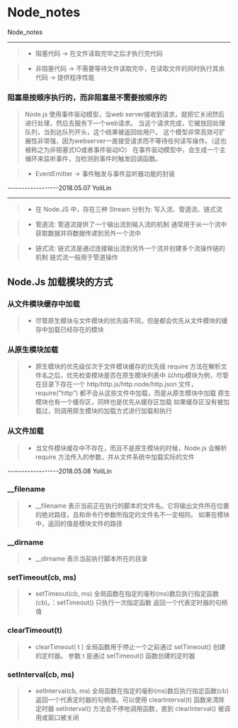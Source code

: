 # Node_notes

Node_notes

-----------------------------

>- 阻塞代码 -> 在文件读取完毕之后才执行完代码

>- 非阻塞代码 -> 不需要等待文件读取完毕，在读取文件的同时执行其余代码 -> 提供程序性能

### 阻塞是按顺序执行的，而非阻塞是不需要按顺序的

> Node.js 使用事件驱动模型，当web server接收到请求，就把它关闭然后进行处理，然后去服务下一个web请求。
当这个请求完成，它被放回处理队列，当到达队列开头，这个结果被返回给用户。
这个模型非常高效可扩展性非常强，因为webserver一直接受请求而不等待任何读写操作。（这也被称之为非阻塞式IO或者事件驱动IO）
在事件驱动模型中，会生成一个主循环来监听事件，当检测到事件时触发回调函数。

>- EventEmitter -> 事件触发与事件监听器功能的封装

------------------2018.05.07 YoliLin

-----------------------------

>- 在 Node.JS 中，存在三种 Stream 分别为: 写入流、管道流、链式流

>- 管道流: 管道流提供了一个输出流到输入流的机制 通常用于从一个流中获取数据并将数据传递到另外一个流中

>- 链式流: 链式流是通过连接输出流到另外一个流并创建多个流操作链的机制 链式流一般用于管道操作

## Node.Js 加载模块的方式

### 从文件模块缓存中加载

>- 尽管原生模块与文件模块的优先级不同，但是都会优先从文件模块的缓存中加载已经存在的模块

### 从原生模块加载

>- 原生模块的优先级仅次于文件模块缓存的优先级 require 方法在解析文件名之后，优先检查模块是否在原生模块列表中 以http模块为例，尽管在目录下存在一个 http/http.js/http.node/http.json 文件，require("http") 都不会从这些文件中加载，而是从原生模块中加载
原生模块也有一个缓存区，同样也是优先从缓存区加载 如果缓存区没有被加载过，则调用原生模块的加载方式进行加载和执行

### 从文件加载

>- 当文件模块缓存中不存在，而且不是原生模块的时候，Node.js 会解析 require 方法传入的参数，并从文件系统中加载实际的文件

------------------2018.05.08 YoliLin

### __filename

>- __filename 表示当前正在执行的脚本的文件名。它将输出文件所在位置的绝对路径，且和命令行参数所指定的文件名不一定相同。 如果在模块中，返回的值是模块文件的路径

### __dirname

>- __dirname 表示当前执行脚本所在的目录

### setTimeout(cb, ms)

>- setTimeout(cb, ms) 全局函数在指定的毫秒(ms)数后执行指定函数(cb)。：setTimeout() 只执行一次指定函数 返回一个代表定时器的句柄值

### clearTimeout(t)

>- clearTimeout( t ) 全局函数用于停止一个之前通过 setTimeout() 创建的定时器。 参数 t 是通过 setTimeout() 函数创建的定时器

### setInterval(cb, ms)

>- setInterval(cb, ms) 全局函数在指定的毫秒(ms)数后执行指定函数(cb) 返回一个代表定时器的句柄值。可以使用 clearInterval(t) 函数来清除定时器 setInterval() 方法会不停地调用函数，直到 clearInterval() 被调用或窗口被关闭
